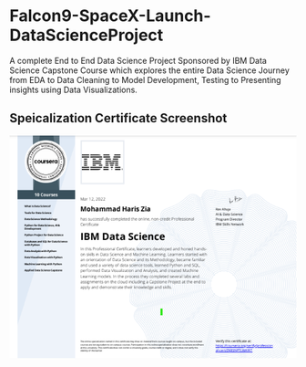 # Falcon9-SpaceX-Launch-DataScienceProject
A complete End to End Data Science Project Sponsored by IBM Data Science Capstone Course which explores the entire Data Science Journey from EDA to Data Cleaning to Model Development, Testing to Presenting insights using Data Visualizations. 

## Speicalization Certificate Screenshot
![picture](certificate.png)

<br />

